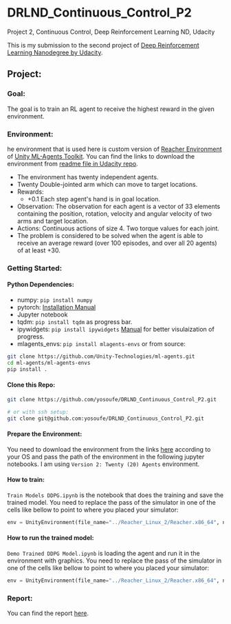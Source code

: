 # DRLND_Continuous_Control_P2
Project 2, Continuous Control, Deep Reinforcement Learning ND, Udacity

This is my submission to the second project of [Deep Reinforcement Learning 
Nanodegree by Udacity](https://www.udacity.com/course/deep-reinforcement-learning-nanodegree--nd893).

## Project:
### Goal: 
The goal is to train an RL agent to receive the highest reward in the given environment.

### Environment:
he environment that is used here is custom version of 
[Reacher Environment](https://github.com/Unity-Technologies/ml-agents/blob/master/docs/Learning-Environment-Examples.md#reacher) 
of [Unity ML-Agents Toolkit](https://unity3d.com/machine-learning). You can 
find the links to download the environment from 
[readme file in Udacity repo](https://github.com/udacity/deep-reinforcement-learning/tree/master/p2_continuous-control).

* The environment has twenty independent agents.
* Twenty Double-jointed arm which can move to target locations.
* Rewards:
    * +0.1 Each step agent's hand is in goal location.
* Observation: The observation for each agent is a vector of 33 elements containing 
the position, rotation, velocity and angular velocity of two arms and target location.
* Actions: Continuous actions of size 4. Two torque values for each joint.
* The problem is considered to be solved when the agent is able to receive 
an average reward (over 100 episodes, and over all 20 agents) of at least +30.

### Getting Started:

#### Python Dependencies:
* numpy: `pip install numpy`
* pytorch: [Installation Manual](https://pytorch.org/get-started/locally/)
* Jupyter notebook
* tqdm: `pip install tqdm` as progress bar.
* ipywidgets: `pip install ipywidgets` [Manual](https://ipywidgets.readthedocs.io/en/latest/user_install.html) 
for better visulaization of progress.
* mlagents_envs: `pip install mlagents-envs` or from source:
```bash
git clone https://github.com/Unity-Technologies/ml-agents.git
cd ml-agents/ml-agents-envs
pip install .
```

#### Clone this Repo:
```bash
git clone https://github.com/yosoufe/DRLND_Continuous_Control_P2.git

# or with ssh setup:
git clone git@github.com:yosoufe/DRLND_Continuous_Control_P2.git
```

#### Prepare the Environment:
You need to download the environment from the links
[here](https://github.com/udacity/deep-reinforcement-learning/tree/master/p2_continuous-control#getting-started)
according to your OS and pass the path of the environment in the following jupyter notebooks. 
I am using `Version 2: Twenty (20) Agents` environment.

#### How to train:
`Train Models DDPG.ipynb` is the notebook that does the training and save the trained model.
You need to replace the pass of the simulator in one of the cells like bellow to point to where you 
placed your simulator:
```python
env = UnityEnvironment(file_name="../Reacher_Linux_2/Reacher.x86_64", no_graphics=True)
``` 

#### How to run the trained model:
`Demo Trained DDPG Model.ipynb` is loading the agent and run it in the environment with graphics.
You need to replace the pass of the simulator in one of the cells like bellow to point to where you 
placed your simulator:
```python
env = UnityEnvironment(file_name="../Reacher_Linux_2/Reacher.x86_64", no_graphics=False)
``` 

### Report:
You can find the report [here](report.md).